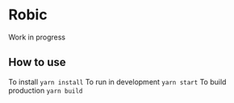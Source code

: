 # Robic

Work in progress

## How to use

To install `yarn install`
To run in development `yarn start`
To build production `yarn build`
